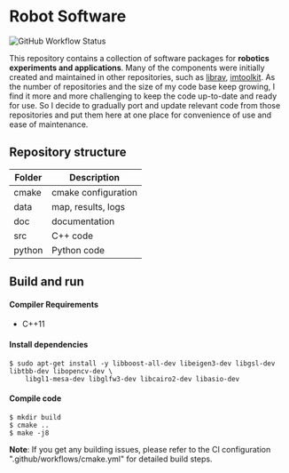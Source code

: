 # Robot Software

![GitHub Workflow Status](https://github.com/rxdu/robosw/workflows/CMake/badge.svg)

This repository contains a collection of software packages for **robotics experiments and applications**. Many of the
components were initially created and maintained in other repositories, such
as [librav](https://bitbucket.org/rdu/librav/src/next/), [imtoolkit](https://github.com/rxdu/imtoolkit). As the number of repositories and the size of my code base keep
growing, I find it more and more challenging to keep the code up-to-date and ready for use. So I decide to gradually
port and update relevant code from those repositories and put them here at one place for convenience of use and ease of
maintenance.

## Repository structure

| Folder | Description         |
|--------|---------------------|
| cmake  | cmake configuration |
| data   | map, results, logs  |
| doc    | documentation       |
| src    | C++ code            |
| python | Python code         |

## Build and run

#### Compiler Requirements

* C++11

#### Install dependencies

```
$ sudo apt-get install -y libboost-all-dev libeigen3-dev libgsl-dev libtbb-dev libopencv-dev \
    libgl1-mesa-dev libglfw3-dev libcairo2-dev libasio-dev
```

#### Compile code

```
$ mkdir build
$ cmake ..
$ make -j8
```

**Note**: If you get any building issues, please refer to the CI configuration ".github/workflows/cmake.yml" for
detailed build steps.
